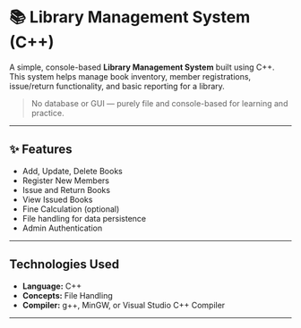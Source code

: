 # 📚 Library Management System (C++)

A simple, console-based **Library Management System** built using C++. This system helps manage book inventory, member registrations, issue/return functionality, and basic reporting for a library.

>  No database or GUI — purely file and console-based for learning and practice.

---

## ✨ Features

-  Add, Update, Delete Books
-  Register New Members
-  Issue and Return Books
-  View Issued Books
-  Fine Calculation (optional)
-  File handling for data persistence
-  Admin Authentication

---

## Technologies Used

- **Language:** C++
- **Concepts:** File Handling
- **Compiler:** g++, MinGW, or Visual Studio C++ Compiler

---


